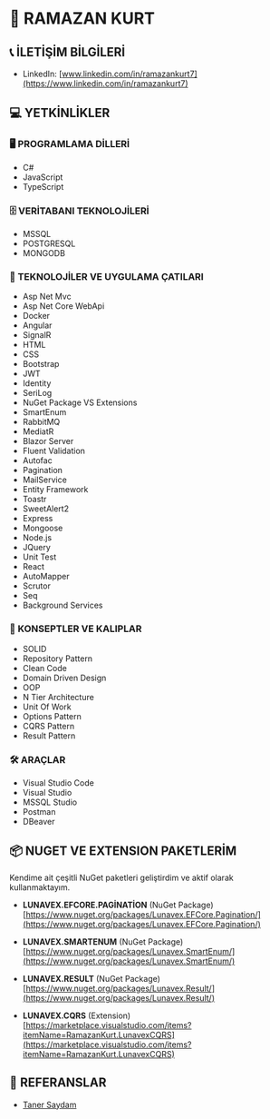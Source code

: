 # 📇 RAMAZAN KURT

## 📞 İLETİŞİM BİLGİLERİ
- LinkedIn: [www.linkedin.com/in/ramazankurt7](https://www.linkedin.com/in/ramazankurt7)

## 💻 YETKİNLİKLER

### 🖥️ PROGRAMLAMA DİLLERİ
- C#
- JavaScript
- TypeScript

### 🗄️ VERİTABANI TEKNOLOJİLERİ
- MSSQL
- POSTGRESQL
- MONGODB

### 🚀 TEKNOLOJİLER VE UYGULAMA ÇATILARI
- Asp Net Mvc
- Asp Net Core WebApi
- Docker
- Angular
- SignalR
- HTML
- CSS
- Bootstrap
- JWT
- Identity
- SeriLog
- NuGet Package VS Extensions
- SmartEnum
- RabbitMQ
- MediatR
- Blazor Server
- Fluent Validation
- Autofac
- Pagination
- MailService
- Entity Framework
- Toastr
- SweetAlert2
- Express
- Mongoose
- Node.js
- JQuery
- Unit Test
- React
- AutoMapper
- Scrutor
- Seq
- Background Services

### 📐 KONSEPTLER VE KALIPLAR
- SOLID
- Repository Pattern
- Clean Code
- Domain Driven Design
- OOP
- N Tier Architecture
- Unit Of Work
- Options Pattern
- CQRS Pattern
- Result Pattern

### 🛠️ ARAÇLAR
- Visual Studio Code
- Visual Studio
- MSSQL Studio
- Postman
- DBeaver

## 📦 NUGET VE EXTENSION PAKETLERİM
Kendime ait çeşitli NuGet paketleri geliştirdim ve aktif olarak kullanmaktayım.

- **LUNAVEX.EFCORE.PAGİNATİON** (NuGet Package)  
  [https://www.nuget.org/packages/Lunavex.EFCore.Pagination/](https://www.nuget.org/packages/Lunavex.EFCore.Pagination/)

- **LUNAVEX.SMARTENUM** (NuGet Package)  
  [https://www.nuget.org/packages/Lunavex.SmartEnum/](https://www.nuget.org/packages/Lunavex.SmartEnum/)

- **LUNAVEX.RESULT** (NuGet Package)  
  [https://www.nuget.org/packages/Lunavex.Result/](https://www.nuget.org/packages/Lunavex.Result/)

- **LUNAVEX.CQRS** (Extension)  
  [https://marketplace.visualstudio.com/items?itemName=RamazanKurt.LunavexCQRS](https://marketplace.visualstudio.com/items?itemName=RamazanKurt.LunavexCQRS)


## 📑 REFERANSLAR
- [Taner Saydam](https://www.linkedin.com/in/taner-saydam/)
